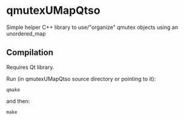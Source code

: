# qmutexUMapQtso
Simple helper C++ library to use/"organize" qmutex objects using an unordered_map

Compilation
-----------
Requires Qt library.

Run (in qmutexUMapQtso source directory or pointing to it):

    qmake

and then:

    make
